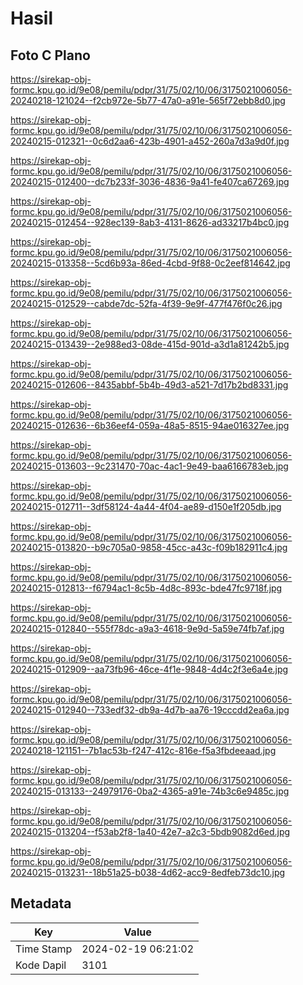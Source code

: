 # Hasil

## Foto C Plano

https://sirekap-obj-formc.kpu.go.id/9e08/pemilu/pdpr/31/75/02/10/06/3175021006056-20240218-121024--f2cb972e-5b77-47a0-a91e-565f72ebb8d0.jpg

https://sirekap-obj-formc.kpu.go.id/9e08/pemilu/pdpr/31/75/02/10/06/3175021006056-20240215-012321--0c6d2aa6-423b-4901-a452-260a7d3a9d0f.jpg

https://sirekap-obj-formc.kpu.go.id/9e08/pemilu/pdpr/31/75/02/10/06/3175021006056-20240215-012400--dc7b233f-3036-4836-9a41-fe407ca67269.jpg

https://sirekap-obj-formc.kpu.go.id/9e08/pemilu/pdpr/31/75/02/10/06/3175021006056-20240215-012454--928ec139-8ab3-4131-8626-ad33217b4bc0.jpg

https://sirekap-obj-formc.kpu.go.id/9e08/pemilu/pdpr/31/75/02/10/06/3175021006056-20240215-013358--5cd6b93a-86ed-4cbd-9f88-0c2eef814642.jpg

https://sirekap-obj-formc.kpu.go.id/9e08/pemilu/pdpr/31/75/02/10/06/3175021006056-20240215-012529--cabde7dc-52fa-4f39-9e9f-477f476f0c26.jpg

https://sirekap-obj-formc.kpu.go.id/9e08/pemilu/pdpr/31/75/02/10/06/3175021006056-20240215-013439--2e988ed3-08de-415d-901d-a3d1a81242b5.jpg

https://sirekap-obj-formc.kpu.go.id/9e08/pemilu/pdpr/31/75/02/10/06/3175021006056-20240215-012606--8435abbf-5b4b-49d3-a521-7d17b2bd8331.jpg

https://sirekap-obj-formc.kpu.go.id/9e08/pemilu/pdpr/31/75/02/10/06/3175021006056-20240215-012636--6b36eef4-059a-48a5-8515-94ae016327ee.jpg

https://sirekap-obj-formc.kpu.go.id/9e08/pemilu/pdpr/31/75/02/10/06/3175021006056-20240215-013603--9c231470-70ac-4ac1-9e49-baa6166783eb.jpg

https://sirekap-obj-formc.kpu.go.id/9e08/pemilu/pdpr/31/75/02/10/06/3175021006056-20240215-012711--3df58124-4a44-4f04-ae89-d150e1f205db.jpg

https://sirekap-obj-formc.kpu.go.id/9e08/pemilu/pdpr/31/75/02/10/06/3175021006056-20240215-013820--b9c705a0-9858-45cc-a43c-f09b182911c4.jpg

https://sirekap-obj-formc.kpu.go.id/9e08/pemilu/pdpr/31/75/02/10/06/3175021006056-20240215-012813--f6794ac1-8c5b-4d8c-893c-bde47fc9718f.jpg

https://sirekap-obj-formc.kpu.go.id/9e08/pemilu/pdpr/31/75/02/10/06/3175021006056-20240215-012840--555f78dc-a9a3-4618-9e9d-5a59e74fb7af.jpg

https://sirekap-obj-formc.kpu.go.id/9e08/pemilu/pdpr/31/75/02/10/06/3175021006056-20240215-012909--aa73fb96-46ce-4f1e-9848-4d4c2f3e6a4e.jpg

https://sirekap-obj-formc.kpu.go.id/9e08/pemilu/pdpr/31/75/02/10/06/3175021006056-20240215-012940--733edf32-db9a-4d7b-aa76-19cccdd2ea6a.jpg

https://sirekap-obj-formc.kpu.go.id/9e08/pemilu/pdpr/31/75/02/10/06/3175021006056-20240218-121151--7b1ac53b-f247-412c-816e-f5a3fbdeeaad.jpg

https://sirekap-obj-formc.kpu.go.id/9e08/pemilu/pdpr/31/75/02/10/06/3175021006056-20240215-013133--24979176-0ba2-4365-a91e-74b3c6e9485c.jpg

https://sirekap-obj-formc.kpu.go.id/9e08/pemilu/pdpr/31/75/02/10/06/3175021006056-20240215-013204--f53ab2f8-1a40-42e7-a2c3-5bdb9082d6ed.jpg

https://sirekap-obj-formc.kpu.go.id/9e08/pemilu/pdpr/31/75/02/10/06/3175021006056-20240215-013231--18b51a25-b038-4d62-acc9-8edfeb73dc10.jpg


## Metadata

| Key        | Value               |
| ---------- | ------------------- |
| Time Stamp | 2024-02-19 06:21:02 |
| Kode Dapil | 3101                |



